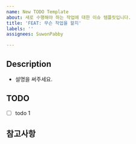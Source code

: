 ```yaml
---
name: New TODO Template
about: 새로 수행해야 하는 작업에 대한 이슈 템플릿입니다.
title: 'FEAT: 무슨 작업을 할지'
labels: ''
assignees: SuwonPabby

---
```


## Description
- 설명을 써주세요.

## TODO
- [ ] todo 1

## 참고사항
